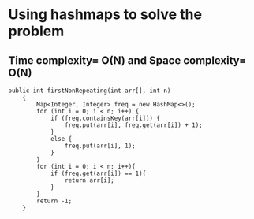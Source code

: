 # Using hashmaps to solve the problem

## Time complexity= O(N) and Space complexity= O(N)
 
```
public int firstNonRepeating(int arr[], int n) 
    { 
        Map<Integer, Integer> freq = new HashMap<>();
        for (int i = 0; i < n; i++) {
            if (freq.containsKey(arr[i])) {
                freq.put(arr[i], freq.get(arr[i]) + 1);
            }
            else {
                freq.put(arr[i], 1);
            }
        }
        for (int i = 0; i < n; i++){
            if (freq.get(arr[i]) == 1){
                return arr[i];
            }
        }
        return -1;
    }  
```